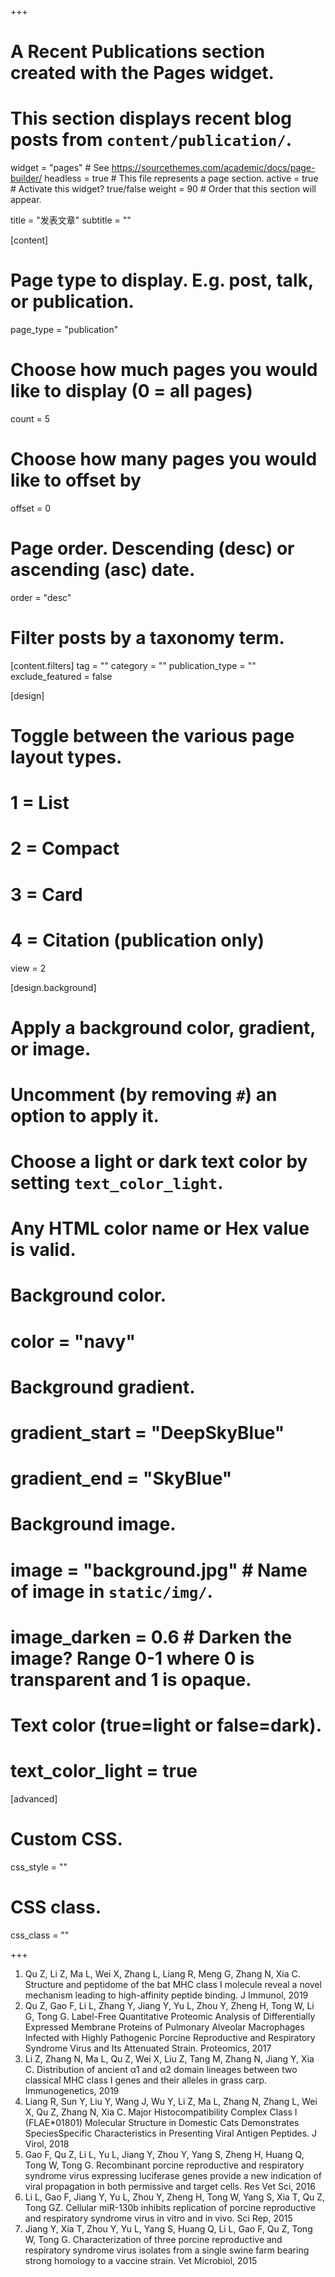 +++
# A Recent Publications section created with the Pages widget.
# This section displays recent blog posts from `content/publication/`.

widget = "pages"  # See https://sourcethemes.com/academic/docs/page-builder/
headless = true  # This file represents a page section.
active = true  # Activate this widget? true/false
weight = 90  # Order that this section will appear.

title = "发表文章"
subtitle = ""

[content]
  # Page type to display. E.g. post, talk, or publication.
  page_type = "publication"
  
  # Choose how much pages you would like to display (0 = all pages)
  count = 5
  
  # Choose how many pages you would like to offset by
  offset = 0

  # Page order. Descending (desc) or ascending (asc) date.
  order = "desc"

  # Filter posts by a taxonomy term.
  [content.filters]
    tag = ""
    category = ""
    publication_type = ""
    exclude_featured = false
  
[design]
  # Toggle between the various page layout types.
  #   1 = List
  #   2 = Compact
  #   3 = Card
  #   4 = Citation (publication only)
  view = 2
  
[design.background]
  # Apply a background color, gradient, or image.
  #   Uncomment (by removing `#`) an option to apply it.
  #   Choose a light or dark text color by setting `text_color_light`.
  #   Any HTML color name or Hex value is valid.
    
  # Background color.
  # color = "navy"
  
  # Background gradient.
  # gradient_start = "DeepSkyBlue"
  # gradient_end = "SkyBlue"
  
  # Background image.
  # image = "background.jpg"  # Name of image in `static/img/`.
  # image_darken = 0.6  # Darken the image? Range 0-1 where 0 is transparent and 1 is opaque.

  # Text color (true=light or false=dark).
  # text_color_light = true  
  
[advanced]
 # Custom CSS. 
 css_style = ""
 
 # CSS class.
 css_class = ""

+++



1. Qu Z, Li Z, Ma L, Wei X, Zhang L, Liang R, Meng G, Zhang N, Xia C. Structure
and peptidome of the bat MHC class I molecule reveal a novel mechanism
leading to high-affinity peptide binding. J Immunol, 2019
2. Qu Z, Gao F, Li L, Zhang Y, Jiang Y, Yu L, Zhou Y, Zheng H, Tong W, Li G,
Tong G. Label-Free Quantitative Proteomic Analysis of Differentially
Expressed Membrane Proteins of Pulmonary Alveolar Macrophages Infected
with Highly Pathogenic Porcine Reproductive and Respiratory Syndrome
Virus and Its Attenuated Strain. Proteomics, 2017
3. Li Z, Zhang N, Ma L, Qu Z, Wei X, Liu Z, Tang M, Zhang N, Jiang Y, Xia C.
Distribution of ancient α1 and α2 domain lineages between two classical
MHC class I genes and their alleles in grass carp. Immunogenetics, 2019
4. Liang R, Sun Y, Liu Y, Wang J, Wu Y, Li Z, Ma L, Zhang N, Zhang L, Wei X,
Qu Z, Zhang N, Xia C. Major Histocompatibility Complex Class I (FLAE*01801) 
Molecular Structure in Domestic Cats Demonstrates SpeciesSpecific 
Characteristics in Presenting Viral Antigen Peptides. J Virol, 2018
5. Gao F, Qu Z, Li L, Yu L, Jiang Y, Zhou Y, Yang S, Zheng H, Huang Q, Tong W,
Tong G. Recombinant porcine reproductive and respiratory syndrome virus
expressing luciferase genes provide a new indication of viral propagation in
both permissive and target cells. Res Vet Sci, 2016
6. Li L, Gao F, Jiang Y, Yu L, Zhou Y, Zheng H, Tong W, Yang S, Xia T, Qu Z,
Tong GZ. Cellular miR-130b inhibits replication of porcine reproductive and
respiratory syndrome virus in vitro and in vivo. Sci Rep, 2015
7. Jiang Y, Xia T, Zhou Y, Yu L, Yang S, Huang Q, Li L, Gao F, Qu Z, Tong W,
Tong G. Characterization of three porcine reproductive and respiratory
syndrome virus isolates from a single swine farm bearing strong homology to
a vaccine strain. Vet Microbiol, 2015
